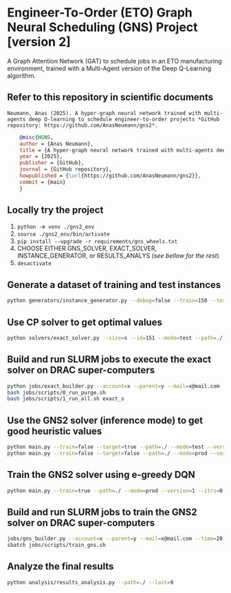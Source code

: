 # Engineer-To-Order (ETO) Graph Neural Scheduling (GNS) Project [version 2]
A Graph Attention Network (GAT) to schedule jobs in an ETO manufacturing environment, trained with a Multi-Agent version of the Deep Q-Learning algorithm.

## Refer to this repository in scientific documents
`Neumann, Anas (2025). A hyper-graph neural network trained with multi-agents deep Q-learning to schedule engineer-to-order projects *GitHub repository: https://github.com/AnasNeumann/gns2*.`

```bibtex
    @misc{HGNS,
    author = {Anas Neumann},
    title = {A hyper-graph neural network trained with multi-agents deep Q-learning to schedule engineer-to-order projects},
    year = {2025},
    publisher = {GitHub},
    journal = {GitHub repository},
    howpublished = {\url{https://github.com/AnasNeumann/gns2}},
    commit = {main}
    }
```

## Locally try the project
1. `python -m venv ./gns2_env`
2. `source ./gns2_env/bin/activate`
3. `pip install --upgrade -r requirements/gns_wheels.txt`
4. CHOOSE EITHER GNS_SOLVER, EXACT_SOLVER, INSTANCE_GENERATOR, or RESULTS_ANALYS (_see bellow for the rest_)
5. `desactivate`

## Generate a dataset of training and test instances
```bash
python generators/instance_generator.py --debug=false --train=150 --test=50
```

## Use CP solver to get optimal values
```bash
python solvers/exact_solver.py --size=s --id=151 --mode=test --path=./ --time=1 --memory=8
```

## Build and run SLURM jobs to execute the exact solver on DRAC super-computers
```bash
python jobs/exact_builder.py --account=x --parent=y --mail=x@mail.com
bash jobs/scripts/0_run_purge.sh
bash jobs/scripts/1_run_all.sh exact_s
```

## Use the GNS2 solver (inference mode) to get good heuristic values
```bash
python main.py --train=false --target=true --path=./ --mode=test --version=1 --itrs=0 --size=s --id=151 # one instance only
python main.py --train=false --target=false --path=./ --mode=prod --version=1 --itrs=0 # all test instances
```

## Train the GNS2 solver using e-greedy DQN
```bash
python main.py --train=true --path=./ --mode=prod --version=1 --itrs=0 --interactive=true
```

## Build and run SLURM jobs to train the GNS2 solver on DRAC super-computers
```bash
jobs/gns_builder.py --account=x --parent=y --mail=x@mail.com --time=20 --memory=187 --cpu=16 --version=1 --itrs=0
sbatch jobs/scripts/train_gns.sh
```

## Analyze the final results
```bash
python analysis/results_analysis.py --path=./ --last=9
```